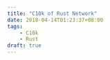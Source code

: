 ```yaml
---
title: "C10k of Rust Network"
date: 2018-04-14T01:23:37+08:00
tags:
    - C10k
    - Rust
draft: true
---
```


